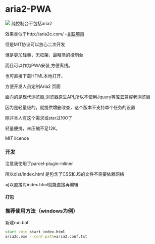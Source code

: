 # aria2-PWA
![](https://raw.githubusercontent.com/ame-yu/Aria2-PWA/master/docs/img/preview.png)
纯控制台不包括aria2

效果类似于http://aria2c.com/
-[关联项目](https://github.com/binux/yaaw)

但是MIT协议可以放心二次开发

但是更加轻量，无框架，最精简的控制台

而且可以作为PWA安装,方便离线。

也可直接下载HTML本地打开。

方便开发人员定制Aria2 页面

面向的是现代浏览器,浏览器原生API,所以不使用Jquery等库去兼容老浏览器

因为是轻量级的，就提供增删改查，这个版本不支持单个任务的设置

除非本人有这个需求或star过100了

轻量便携，未压缩不足12K。

MIT licence

### 开发
注意我使用了parcel-plugin-inliner

所以dist/index.html 是包含了CSS和JS的文件不需要依赖网络

可以直接对index.html就能直接再编辑
#### 打包

### 推荐使用方法（windows为例）
新建run.bat
```cmd
start /min start index.html
aria2c.exe --conf-path=aria2.conf.txt
```
